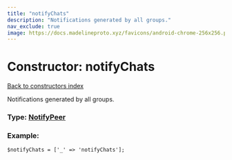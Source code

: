 ```yaml
---
title: "notifyChats"
description: "Notifications generated by all groups."
nav_exclude: true
image: https://docs.madelineproto.xyz/favicons/android-chrome-256x256.png
---
```

# Constructor: notifyChats  
[Back to constructors index](/API_docs/constructors/index.html)



Notifications generated by all groups.




### Type: [NotifyPeer](/API_docs/types/NotifyPeer.html)


### Example:

```
$notifyChats = ['_' => 'notifyChats'];
```  
